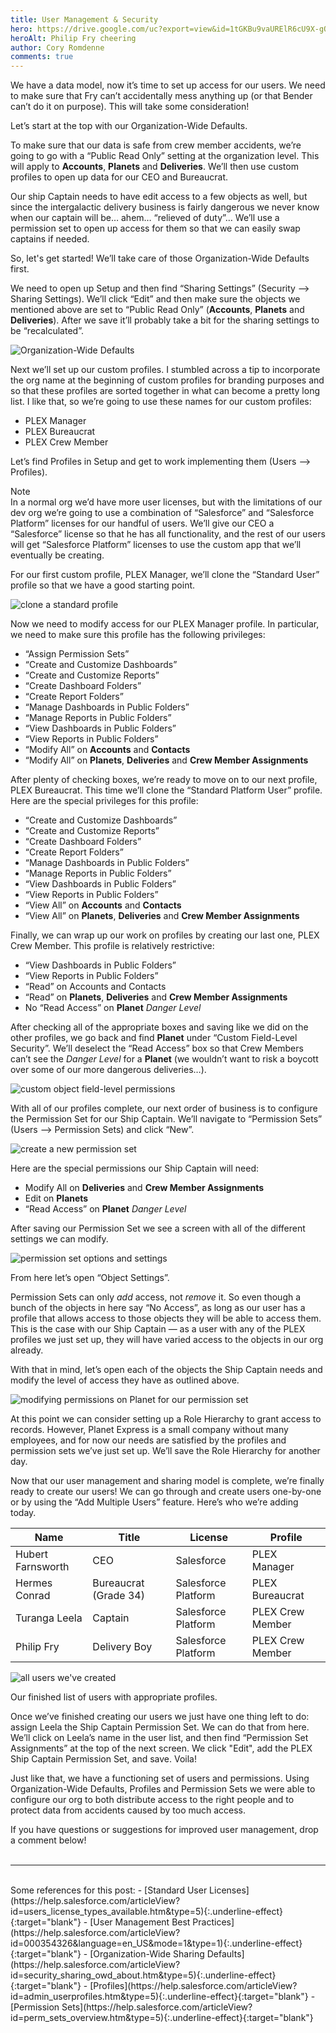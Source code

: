 ```yaml
---
title: User Management & Security
hero: https://drive.google.com/uc?export=view&id=1tGKBu9vaURElR6cU9X-gORQXFNKRk4dj
heroAlt: Philip Fry cheering
author: Cory Romdenne
comments: true
---
```


We have a data model, now it’s time to set up access for our users. We need to 
make sure that Fry can’t accidentally mess anything up (or that Bender can’t do
it on purpose).<!-- end_excerpt --> This will take some consideration!

Let’s start at the top with our Organization-Wide Defaults.

To make sure that our data is safe from crew member accidents, we’re going to 
go with a “Public Read Only” setting at the organization level. This will apply
to **Accounts**, **Planets** and **Deliveries**. We’ll then use custom profiles
to open up data for our CEO and Bureaucrat.

Our ship Captain needs to have edit access to a few objects as well, but since 
the intergalactic delivery business is fairly dangerous we never know when our 
captain will be… ahem… “relieved of duty”… We’ll use a permission set to open 
up access for them so that we can easily swap captains if needed.

So, let's get started! We’ll take care of those Organization-Wide Defaults 
first.

We need to open up Setup and then find “Sharing Settings” (Security --> Sharing
Settings). We’ll click “Edit” and then make sure the objects we mentioned above
are set to “Public Read Only” (**Accounts**, **Planets** and **Deliveries**). 
After we save it’ll probably take a bit for the sharing settings to be 
“recalculated”.

<div class="caption-img">
    <img class="img-fluid lazy"
         src="/images/placeholder.png"
         data-src="https://drive.google.com/uc?id=1N5bKTSHQGH8vbbUprlB7ySPVyJtIsSQP"
         alt="Organization-Wide Defaults">
</div><!-- /.caption-img -->

Next we’ll set up our custom profiles. I stumbled across a tip to incorporate 
the org name at the beginning of custom profiles for branding purposes and so 
that these profiles are sorted together in what can become a pretty long list. 
I like that, so we’re going to use these names for our custom profiles:
- PLEX Manager
- PLEX Bureaucrat
- PLEX Crew Member


Let’s find Profiles in Setup and get to work implementing them (Users --> 
Profiles).

<div class="note">
  <div class="row label">Note<span class="vertical-rule"></span></div>
  <div class="row text">
    In a normal org we’d have more user licenses, but with the limitations of our dev org we’re going to use a combination of “Salesforce” and “Salesforce Platform” licenses for our handful of users. We’ll give our CEO a “Salesforce” license so that he has all functionality, and the rest of our users will get “Salesforce Platform” licenses to use the custom app that we’ll eventually be creating.
  </div><!-- /.row -->
</div><!-- /.note -->

For our first custom profile, PLEX Manager, we’ll clone the “Standard User” 
profile so that we have a good starting point.

<div class="caption-img">
    <img class="img-fluid lazy"
         src="/images/placeholder.png"
         data-src="https://drive.google.com/uc?id=1TNEmqgNqvYvXQ-vQF3MKXmSzz9p5ZsHh"
         alt="clone a standard profile">
</div><!-- /.caption-img -->

Now we need to modify access for our PLEX Manager profile. In particular, we 
need to make sure this profile has the following privileges:
- “Assign Permission Sets”
- “Create and Customize Dashboards”
- “Create and Customize Reports”
- “Create Dashboard Folders”
- “Create Report Folders”
- “Manage Dashboards in Public Folders”
- “Manage Reports in Public Folders”
- “View Dashboards in Public Folders”
- “View Reports  in Public Folders”
- “Modify All” on **Accounts** and **Contacts**
- “Modify All” on **Planets**, **Deliveries** and **Crew Member Assignments**

After plenty of checking boxes, we’re ready to move on to our next profile, 
PLEX Bureaucrat. This time we’ll clone the “Standard Platform User” profile. 
Here are the special privileges for this profile:
- “Create and Customize Dashboards”
- “Create and Customize Reports”
- “Create Dashboard Folders”
- “Create Report Folders”
- “Manage Dashboards in Public Folders”
- “Manage Reports in Public Folders”
- “View Dashboards in Public Folders”
- “View Reports  in Public Folders”
- “View All” on **Accounts** and **Contacts**
- “View All” on **Planets**, **Deliveries** and **Crew Member Assignments**

Finally, we can wrap up our work on profiles by creating our last one, PLEX 
Crew Member. This profile is relatively restrictive:
- “View Dashboards in Public Folders”
- “View Reports  in Public Folders”
- “Read” on Accounts and Contacts
- “Read” on **Planets**, **Deliveries** and **Crew Member Assignments**
- No “Read Access” on **Planet** *Danger Level*

After checking all of the appropriate boxes and saving like we did on the 
other profiles, we go back and find **Planet** under “Custom Field-Level Security”.
We’ll deselect the “Read Access” box so that Crew Members can’t see the *Danger 
Level* for a **Planet** (we wouldn’t want to risk a boycott over some of our 
more dangerous deliveries…).

<div class="caption-img">
    <img class="img-fluid lazy"
         src="/images/placeholder.png"
         data-src="https://drive.google.com/uc?id=1Q89p6GOBaaoVitFK9iFDLpwgEJ5APzAQ"
         alt="custom object field-level permissions">
</div><!-- /.caption-img -->

With all of our profiles complete, our next order of business is to configure 
the Permission Set for our Ship Captain. We’ll navigate to “Permission Sets” 
(Users --> Permission Sets) and click “New”.

<div class="caption-img">
    <img class="img-fluid lazy"
         src="/images/placeholder.png"
         data-src="https://drive.google.com/uc?id=1nnbItUVswC_qsZJZafj6S0xwlZo_rjl3"
         alt="create a new permission set">
</div><!-- /.caption-img -->

Here are the special permissions our Ship Captain will need:
- Modify All on **Deliveries** and **Crew Member Assignments**
- Edit on **Planets**
- “Read Access” on **Planet** *Danger Level*

After saving our Permission Set we see a screen with all of the different 
settings we can modify.

<div class="caption-img">
    <img class="img-fluid lazy"
         src="/images/placeholder.png"
         data-src="https://drive.google.com/uc?id=1I-umwm8_bxUXkhpjFg1cxX20qGEjkKAP"
         alt="permission set options and settings">
</div><!-- /.caption-img -->

From here let’s open “Object Settings”.

Permission Sets can only *add* access, not *remove* it. So even though a bunch 
of the objects in here say “No Access”, as long as our user has a profile that 
allows access to those objects they will be able to access them. This is the 
case with our Ship Captain — as a user with any of the PLEX profiles we just 
set up, they will have varied access to the objects in our org already.

With that in mind, let’s open each of the objects the Ship Captain needs and 
modify the level of access they have as outlined above.

<div class="caption-img">
    <img class="img-fluid lazy"
         src="/images/placeholder.png"
         data-src="https://drive.google.com/uc?id=17k7vxbp9k46ZUhZx7Pqrgcf_h0QoxOUT"
         alt="modifying permissions on Planet for our permission set">
</div><!-- /.caption-img -->

At this point we can consider setting up a Role Hierarchy to grant access to 
records. However, Planet Express is a small company without many employees, 
and for now our needs are satisfied by the profiles and permission sets we’ve 
just set up. We’ll save the Role Hierarchy for another day.

Now that our user management and sharing model is complete, we’re finally ready
to create our users! We can go through and create users one-by-one or by using 
the “Add Multiple Users” feature. Here’s who we’re adding today.

<table class="table table-striped">
  <thead class="thead-dark">
    <tr>
      <th>Name</th>
      <th>Title</th>
      <th>License</th>
      <th>Profile</th>
    </tr>
  </thead>
  <tbody>
    <tr>
      <td>Hubert Farnsworth</td>
      <td>CEO</td>
      <td>Salesforce</td>
      <td>PLEX Manager</td>
    </tr>
    <tr>
      <td>Hermes Conrad</td>
      <td>Bureaucrat (Grade 34)</td>
      <td>Salesforce Platform</td>
      <td>PLEX Bureaucrat</td>
    </tr>
    <tr>
      <td>Turanga Leela</td>
      <td>Captain</td>
      <td>Salesforce Platform</td>
      <td>PLEX Crew Member</td>
    </tr>
    <tr>
      <td>Philip Fry</td>
      <td>Delivery Boy</td>
      <td>Salesforce Platform</td>
      <td>PLEX Crew Member</td>
    </tr>
  </tbody>
</table>

<div class="caption-img">
    <img class="img-fluid lazy"
         src="/images/placeholder.png"
         data-src="https://drive.google.com/uc?id=1D_EZjONH_1C-uiZ0kJLl8VtkVfSqOGTS"
         alt="all users we've created">
    <div class="caption">
      <p>
        Our finished list of users with appropriate profiles.
      </p>
  </div><!-- /.caption -->
</div><!-- /.caption-img -->

Once we’ve finished creating our users we just have one thing left to do: 
assign Leela the Ship Captain Permission Set. We can do that from here. We’ll 
click on Leela’s name in the user list, and then find “Permission Set 
Assignments” at the top of the next screen. We click "Edit", add the PLEX Ship 
Captain Permission Set, and save. Voila!

Just like that, we have a functioning set of users and permissions. Using 
Organization-Wide Defaults, Profiles and Permission Sets we were able to 
configure our org to both distribute access to the right people and to protect 
data from accidents caused by too much access.


If you have questions or suggestions for improved user management, drop a 
comment below!
<br><br>

---

<br>
Some references for this post:
- [Standard User Licenses](https://help.salesforce.com/articleView?id=users_license_types_available.htm&type=5){:.underline-effect}{:target="blank"}
- [User Management Best Practices](https://help.salesforce.com/articleView?id=000354326&language=en_US&mode=1&type=1){:.underline-effect}{:target="blank"}
- [Organization-Wide Sharing Defaults](https://help.salesforce.com/articleView?id=security_sharing_owd_about.htm&type=5){:.underline-effect}{:target="blank"}
- [Profiles](https://help.salesforce.com/articleView?id=admin_userprofiles.htm&type=5){:.underline-effect}{:target="blank"}
- [Permission Sets](https://help.salesforce.com/articleView?id=perm_sets_overview.htm&type=5){:.underline-effect}{:target="blank"}
    